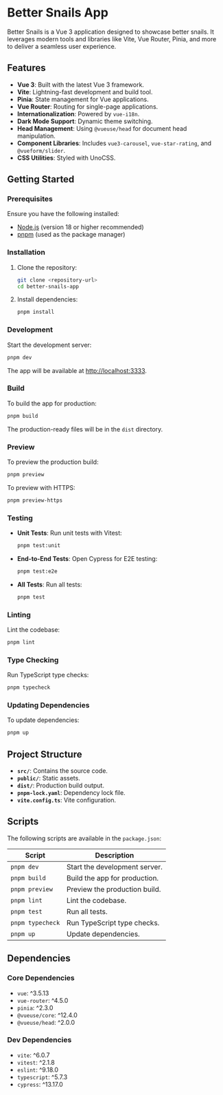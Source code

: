 # Better Snails App

Better Snails is a Vue 3 application designed to showcase better snails. It leverages modern tools and libraries like Vite, Vue Router, Pinia, and more to deliver a seamless user experience.

## Features

- **Vue 3**: Built with the latest Vue 3 framework.
- **Vite**: Lightning-fast development and build tool.
- **Pinia**: State management for Vue applications.
- **Vue Router**: Routing for single-page applications.
- **Internationalization**: Powered by `vue-i18n`.
- **Dark Mode Support**: Dynamic theme switching.
- **Head Management**: Using `@vueuse/head` for document head manipulation.
- **Component Libraries**: Includes `vue3-carousel`, `vue-star-rating`, and `@vueform/slider`.
- **CSS Utilities**: Styled with UnoCSS.

## Getting Started

### Prerequisites

Ensure you have the following installed:

- [Node.js](https://nodejs.org/) (version 18 or higher recommended)
- [pnpm](https://pnpm.io/) (used as the package manager)

### Installation

1. Clone the repository:

   ```bash
   git clone <repository-url>
   cd better-snails-app
   ```

2. Install dependencies:

   ```bash
   pnpm install
   ```

### Development

Start the development server:

```bash
pnpm dev
```

The app will be available at [http://localhost:3333](http://localhost:3333).

### Build

To build the app for production:

```bash
pnpm build
```

The production-ready files will be in the `dist` directory.

### Preview

To preview the production build:

```bash
pnpm preview
```

To preview with HTTPS:

```bash
pnpm preview-https
```

### Testing

- **Unit Tests**: Run unit tests with Vitest:

  ```bash
  pnpm test:unit
  ```

- **End-to-End Tests**: Open Cypress for E2E testing:

  ```bash
  pnpm test:e2e
  ```

- **All Tests**: Run all tests:

  ```bash
  pnpm test
  ```

### Linting

Lint the codebase:

```bash
pnpm lint
```

### Type Checking

Run TypeScript type checks:

```bash
pnpm typecheck
```

### Updating Dependencies

To update dependencies:

```bash
pnpm up
```

## Project Structure

- **`src/`**: Contains the source code.
- **`public/`**: Static assets.
- **`dist/`**: Production build output.
- **`pnpm-lock.yaml`**: Dependency lock file.
- **`vite.config.ts`**: Vite configuration.

## Scripts

The following scripts are available in the `package.json`:

| Script           | Description                   |
| ---------------- | ----------------------------- |
| `pnpm dev`       | Start the development server. |
| `pnpm build`     | Build the app for production. |
| `pnpm preview`   | Preview the production build. |
| `pnpm lint`      | Lint the codebase.            |
| `pnpm test`      | Run all tests.                |
| `pnpm typecheck` | Run TypeScript type checks.   |
| `pnpm up`        | Update dependencies.          |

## Dependencies

### Core Dependencies

- `vue`: ^3.5.13
- `vue-router`: ^4.5.0
- `pinia`: ^2.3.0
- `@vueuse/core`: ^12.4.0
- `@vueuse/head`: ^2.0.0

### Dev Dependencies

- `vite`: ^6.0.7
- `vitest`: ^2.1.8
- `eslint`: ^9.18.0
- `typescript`: ^5.7.3
- `cypress`: ^13.17.0

